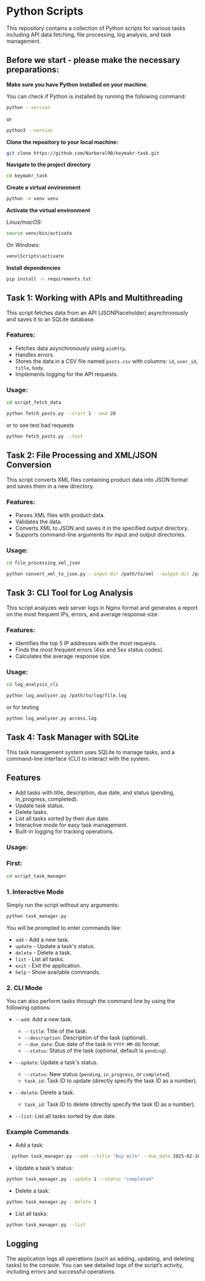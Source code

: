 
# Python Scripts

This repository contains a collection of Python scripts for various tasks including API data fetching, file processing, log analysis, and task management.

## Before we start - please make the necessary preparations:
**Make sure you have Python installed on your machine.**

You can check if Python is installed by running the following command:
```bash
python --version
```
or
```bash
python3 --version
```

**Clone the repository to your local machine:**

```bash
git clone https://github.com/Narberal90/keymakr-task.git   
```
**Navigate to the project directory**
```bash
cd keymakr_task
```

**Create a virtual environment**
```bash
python -m venv venv
```

**Activate the virtual environment**

*Linux/macOS:*
```bash
source venv/bin/activate
```

*On Windows:*
```bash
venv\Scripts\activate
```

**Install dependencies**
```bash
pip install -r requirements.txt
```


## Task 1: Working with APIs and Multithreading

This script fetches data from an API (JSONPlaceholder) asynchronously and saves it to an SQLite database.

### Features:
- Fetches data asynchronously using `aiohttp`.
- Handles errors.
- Stores the data in a CSV file named `posts.csv` with columns: `id`, `user_id`, `title`, `body`.
- Implements logging for the API requests.

### Usage:
```bash
cd script_fetch_data
```

```bash
python fetch_posts.py --start 1 --end 20 
```
or to see test bad requests

```bash
python fetch_posts.py --test
```

## Task 2: File Processing and XML/JSON Conversion

This script converts XML files containing product data into JSON format and saves them in a new directory.

### Features:
- Parses XML files with product data.
- Validates the data.
- Converts XML to JSON and saves it in the specified output directory.
- Supports command-line arguments for input and output directories.

### Usage:
```bash
cd file_processing_xml_json
```
```bash
python convert_xml_to_json.py --input-dir /path/to/xml --output-dir /path/to/json
```

## Task 3: CLI Tool for Log Analysis

This script analyzes web server logs in Nginx format and generates a report on the most frequent IPs, errors, and average response size.

### Features:
- Identifies the top 5 IP addresses with the most requests.
- Finds the most frequent errors (4xx and 5xx status codes).
- Calculates the average response size.

### Usage:
```bash
cd log_analysis_cli
```

```bash
python log_analyzer.py /path/to/log/file.log
```
or for testing
```bash
python log_analyzer.py access.log
```

## Task 4: Task Manager with SQLite

This task management system uses SQLite to manage tasks, and a command-line interface (CLI) to interact with the system.

## Features

- Add tasks with title, description, due date, and status (pending, in_progress, completed).
- Update task status.
- Delete tasks.
- List all tasks sorted by their due date.
- Interactive mode for easy task management.
- Built-in logging for tracking operations.

### Usage:
### First:
```bash
cd script_task_manager
```
### 1. Interactive Mode
Simply run the script without any arguments:
```bash
python task_manager.py
```
You will be prompted to enter commands like:

- `add` - Add a new task.
- `update` - Update a task's status.
- `delete` - Delete a task.
- `list` - List all tasks.
- `exit` - Exit the application.
- `help` - Show available commands.

### 2. CLI Mode

You can also perform tasks through the command line by using the following options:

- `--add`: Add a new task.
  - `--title`: Title of the task.
  - `--description`: Description of the task (optional).
  - `--due_date`: Due date of the task in `YYYY-MM-DD` format.
  - `--status`: Status of the task (optional, default is `pending`).

- `--update`: Update a task's status.
  - `--status`: New status (`pending`, `in_progress`, or `completed`).
  - `task_id`: Task ID to update (directly specify the task ID as a number).
- `--delete`: Delete a task.
  - `task_id`: Task ID to delete (directly specify the task ID as a number).
- `--list`: List all tasks sorted by due date.

### Example Commands

- Add a task:
```bash
  python task_manager.py --add --title "Buy milk" --due_date 2025-02-10 --status "pending"
```
- Update a task's status:
```bash
python task_manager.py --update 1 --status "completed"
```
- Delete a task:
```bash
python task_manager.py --delete 1
```
- List all tasks:
```bash
python task_manager.py --list
```

## Logging
The application logs all operations (such as adding, updating, and deleting tasks) to the console. You can see detailed logs of the script’s activity, including errors and successful operations.